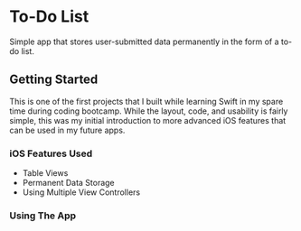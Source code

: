 # To-Do List

Simple app that stores user-submitted data permanently in the form of a to-do list.

## Getting Started

This is one of the first projects that I built while learning Swift in my spare time during coding bootcamp. While the layout, code, and usability is fairly simple, this was my initial introduction to more advanced iOS features that can be used in my future apps.

### iOS Features Used

* Table Views
* Permanent Data Storage
* Using Multiple View Controllers

### Using The App

